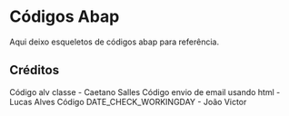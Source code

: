 # Códigos Abap
Aqui deixo esqueletos de códigos abap para referência. 

## Créditos
Código alv classe - Caetano Salles 
Código envio de email usando html - Lucas Alves
Código DATE_CHECK_WORKINGDAY - João Victor
